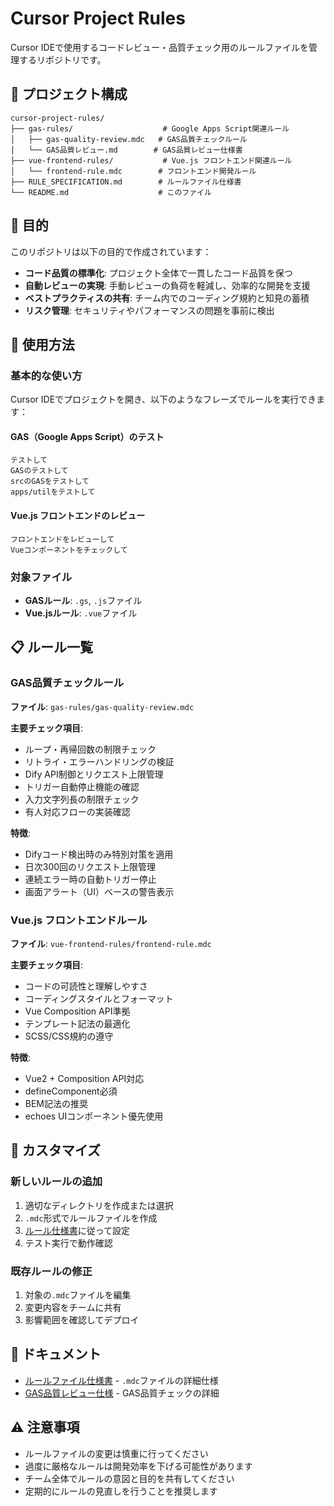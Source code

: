 # Cursor Project Rules

Cursor IDEで使用するコードレビュー・品質チェック用のルールファイルを管理するリポジトリです。

## 📁 プロジェクト構成

```
cursor-project-rules/
├── gas-rules/                    # Google Apps Script関連ルール
│   ├── gas-quality-review.mdc   # GAS品質チェックルール
│   └── GAS品質レビュー.md        # GAS品質レビュー仕様書
├── vue-frontend-rules/           # Vue.js フロントエンド関連ルール
│   └── frontend-rule.mdc        # フロントエンド開発ルール
├── RULE_SPECIFICATION.md        # ルールファイル仕様書
└── README.md                    # このファイル
```

## 🎯 目的

このリポジトリは以下の目的で作成されています：

- **コード品質の標準化**: プロジェクト全体で一貫したコード品質を保つ
- **自動レビューの実現**: 手動レビューの負荷を軽減し、効率的な開発を支援
- **ベストプラクティスの共有**: チーム内でのコーディング規約と知見の蓄積
- **リスク管理**: セキュリティやパフォーマンスの問題を事前に検出

## 🚀 使用方法

### 基本的な使い方

Cursor IDEでプロジェクトを開き、以下のようなフレーズでルールを実行できます：

#### GAS（Google Apps Script）のテスト
```
テストして
GASのテストして
srcのGASをテストして
apps/utilをテストして
```

#### Vue.js フロントエンドのレビュー
```
フロントエンドをレビューして
Vueコンポーネントをチェックして
```

### 対象ファイル

- **GASルール**: `.gs`, `.js`ファイル
- **Vue.jsルール**: `.vue`ファイル

## 📋 ルール一覧

### GAS品質チェックルール

**ファイル**: `gas-rules/gas-quality-review.mdc`

**主要チェック項目**:
- ループ・再帰回数の制限チェック
- リトライ・エラーハンドリングの検証
- Dify API制御とリクエスト上限管理
- トリガー自動停止機能の確認
- 入力文字列長の制限チェック
- 有人対応フローの実装確認

**特徴**:
- Difyコード検出時のみ特別対策を適用
- 日次300回のリクエスト上限管理
- 連続エラー時の自動トリガー停止
- 画面アラート（UI）ベースの警告表示

### Vue.js フロントエンドルール

**ファイル**: `vue-frontend-rules/frontend-rule.mdc`

**主要チェック項目**:
- コードの可読性と理解しやすさ
- コーディングスタイルとフォーマット
- Vue Composition API準拠
- テンプレート記法の最適化
- SCSS/CSS規約の遵守

**特徴**:
- Vue2 + Composition API対応
- defineComponent必須
- BEM記法の推奨
- echoes UIコンポーネント優先使用

## 🔧 カスタマイズ

### 新しいルールの追加

1. 適切なディレクトリを作成または選択
2. `.mdc`形式でルールファイルを作成
3. [ルール仕様書](./RULE_SPECIFICATION.md)に従って設定
4. テスト実行で動作確認

### 既存ルールの修正

1. 対象の`.mdc`ファイルを編集
2. 変更内容をチームに共有
3. 影響範囲を確認してデプロイ

## 📖 ドキュメント

- [ルールファイル仕様書](./RULE_SPECIFICATION.md) - `.mdc`ファイルの詳細仕様
- [GAS品質レビュー仕様](./gas-rules/GAS品質レビュー.md) - GAS品質チェックの詳細

## ⚠️ 注意事項

- ルールファイルの変更は慎重に行ってください
- 過度に厳格なルールは開発効率を下げる可能性があります
- チーム全体でルールの意図と目的を共有してください
- 定期的にルールの見直しを行うことを推奨します